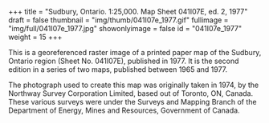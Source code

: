 +++
title = "Sudbury, Ontario. 1:25,000. Map Sheet 041I07E, ed. 2, 1977"
draft = false
thumbnail = "img/thumb/041I07e_1977.gif"
fullimage = "img/full/041I07e_1977.jpg"
showonlyimage = false
id = "041I07e_1977"
weight = 15
+++

This is a georeferenced raster image of a printed paper map of the Sudbury, Ontario region (Sheet No. 041I07E), published in 1977. It is the second edition in a series of two maps, published between 1965 and 1977.
<!--more-->

The photograph used to create this map was originally taken in 1974, by the Northway Survey Corporation Limited, based out of Toronto, ON, Canada. These various surveys were under the Surveys and Mapping Branch of the Department of Energy, Mines and Resources, Government of Canada.

<!-- [View in Scholars GeoPortal](http://geo.scholarsportal.info/#r/details/_uri@=) | [Download original](http://geo.scholarsportal.info/proxy.html?http:__maps.scholarsportal.info/files/images/OpenContent/) -->